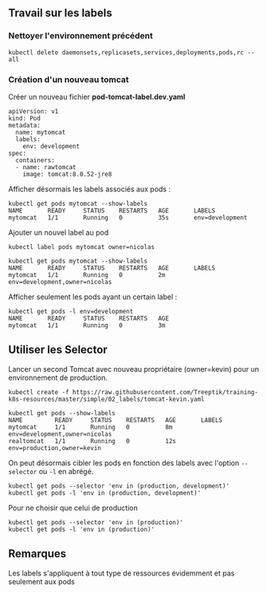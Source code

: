 ## Travail sur les labels

### Nettoyer l'environnement précédent

`kubectl delete daemonsets,replicasets,services,deployments,pods,rc --all`

### Création d'un nouveau tomcat

Créer un nouveau fichier **pod-tomcat-label.dev.yaml**

````
apiVersion: v1
kind: Pod
metadata:
  name: mytomcat
  labels:
    env: development
spec:
  containers:
  - name: rawtomcat
    image: tomcat:8.0.52-jre8
````

Afficher désormais les labels associés aux pods :

````
kubectl get pods mytomcat --show-labels
NAME       READY     STATUS    RESTARTS   AGE       LABELS
mytomcat   1/1       Running   0          35s       env=development
````

Ajouter un nouvel label au pod 

```
kubectl label pods mytomcat owner=nicolas

kubectl get pods mytomcat --show-labels
NAME       READY     STATUS    RESTARTS   AGE       LABELS
mytomcat   1/1       Running   0          2m        env=development,owner=nicolas

```

Afficher seulement les pods ayant un certain label :

```
kubectl get pods -l env=development
NAME       READY     STATUS    RESTARTS   AGE
mytomcat   1/1       Running   0          3m
```

## Utiliser les **Selector**

Lancer un second Tomcat avec nouveau propriétaire (owner=kevin) pour un environnement de production.

````
kubectl create -f https://raw.githubusercontent.com/Treeptik/training-k8s-resources/master/simple/02_labels/tomcat-kevin.yaml

kubectl get pods --show-labels
NAME         READY     STATUS    RESTARTS   AGE       LABELS
mytomcat     1/1       Running   0          8m        env=development,owner=nicolas
realtomcat   1/1       Running   0          12s       env=production,owner=kevin
````

On peut désormais cibler les pods en fonction des labels avec l'option `--selector` ou `-l` en abrégé.

```
kubectl get pods --selector 'env in (production, development)'
kubectl get pods -l 'env in (production, development)'
```

Pour ne choisir que celui de production

```
kubectl get pods --selector 'env in (production)'
kubectl get pods -l 'env in (production)'
```

## Remarques

Les labels s'appliquent à tout type de ressources évidemment et pas seulement aux pods

